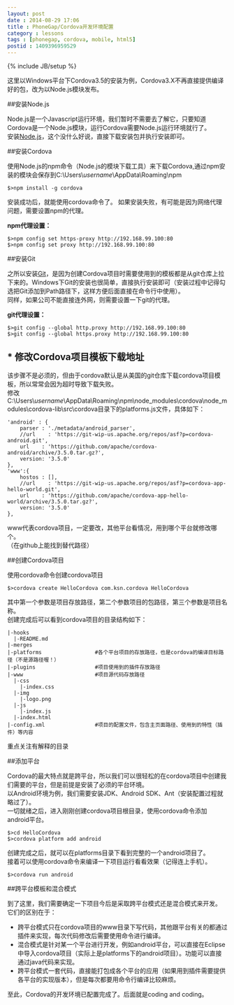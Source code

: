 ```yaml
---
layout: post
date : 2014-08-29 17:06
title : PhoneGap/Cordova开发环境配置
category : lessons
tags : [phonegap, cordova, mobile, html5]
postid : 1409396959529
---
```

{% include JB/setup %}

这里以Windows平台下Cordova3.5的安装为例，Cordova3.X不再直接提供编译好的包，改为以Node.js模块发布。

##安装Node.js 

Node.js是一个Javascript运行环境，我们暂时不需要去了解它，只要知道Cordova是一个Node.js模块，运行Cordova需要Node.js运行环境就行了。  
安装[Node.js](http://www.nodejs.org/)，这个没什么好说，直接下载安装包并执行安装即可。

##安装Cordova

使用Node.js的npm命令（Node.js的模块下载工具）来下载Cordova,通过npm安装的模块会保存到C:\Users\\*username*\AppData\Roaming\npm<!--break-->

    $>npm install -g cordova

安装成功后，就能使用cordova命令了。
如果安装失败，有可能是因为网络代理问题，需要设置npm的代理。  

**npm代理设置：**
    
    $>npm config set https-proxy http://192.168.99.100:80
    $>npm config set proxy http://192.168.99.100:80
        
##安装Git

之所以安装[Git](http://www.git-scm.com/)，是因为创建Cordova项目时需要使用到的模板都是从git仓库上拉下来的。Windows下Git的安装也很简单，直接执行安装即可（安装过程中记得勾选把Git添加到Path路径下，这样方便后面直接在命令行中使用）。  
同样，如果公司不能直接连外网，则需要设置一下git的代理。

**git代理设置：**
    
    $>git config --global http.proxy http://192.168.99.100:80
    $>git config --global https.proxy http://192.168.99.100:80

## * 修改Cordova项目模板下载地址

该步骤不是必须的，但由于cordova默认是从美国的git仓库下载cordova项目模板，所以常常会因为超时导致下载失败。  
修改C:\Users\\*username*\AppData\Roaming\npm\node_modules\cordova\node_modules\cordova-lib\src\cordova目录下的platforms.js文件，具体如下：

    'android' : {
        parser : './metadata/android_parser',
        //url    : 'https://git-wip-us.apache.org/repos/asf?p=cordova-android.git',
        url    : 'https://github.com/apache/cordova-android/archive/3.5.0.tar.gz?',
        version: '3.5.0'
    },
    'www':{
        hostos : [],
        //url    : 'https://git-wip-us.apache.org/repos/asf?p=cordova-app-hello-world.git',
	    url    : 'https://github.com/apache/cordova-app-hello-world/archive/3.5.0.tar.gz?',
        version: '3.5.0'
    },
        
www代表cordova项目，一定要改，其他平台看情况，用到哪个平台就修改哪个。  
（在github上能找到替代路径）

##创建Cordova项目

使用cordova命令创建cordova项目

    $>cordova create HelloCordova com.ksn.cordova HelloCordova
        
其中第一个参数是项目存放路径，第二个参数项目的包路径，第三个参数是项目名称。  
创建完成后可以看到cordova项目的目录结构如下：
    
    |-hooks
      |-README.md
    |-merges
    |-platforms                 #各个平台项目的存放路径，也是cordova的编译目标路径（不是源路径喔！）
    |-plugins                   #项目使用到的插件存放路径
    |-www                       #项目源代码存放路径
      |-css
        |-index.css
      |-img
        |-logo.png
      |-js
        |-index.js
      |-index.html
    |-config.xml                #项目的配置文件，包含主页面路径、使用到的特性（插件）等内容
        
重点关注有解释的目录
    
##添加平台

Cordova的最大特点就是跨平台，所以我们可以很轻松的在cordova项目中创建我们需要的平台，但是前提是安装了必须的平台环境。  
以Android环境为例，我们需要安装JDK、Android SDK、Ant（安装配置过程就略过了）。  
一切就绪之后，进入刚刚创建cordova项目根目录，使用cordova命令添加android平台。

    $>cd HelloCordova
    $>cordova platform add android
    
创建完成之后，就可以在platforms目录下看到完整的一个android项目了。  
接着可以使用cordova命令来编译一下项目运行看看效果（记得连上手机）。
    
    $>cordova run android

##跨平台模板和混合模式  

到了这里，我们需要确定一下项目今后是采取跨平台模式还是混合模式来开发。  
它们的区别在于：  

- 跨平台模式只在cordova项目的www目录下写代码，其他跟平台有关的都通过插件来实现，每次代码修改后需要使用命令进行编译。
- 混合模式是针对某一个平台进行开发，例如android平台，可以直接在Eclipse中导入cordova项目（实际上是platforms下的android项目）。功能可以直接通过java代码来实现。
- 跨平台模式一套代码，直接能打包成各个平台的应用（如果用到插件需要提供各平台的实现版本），但是每次都要用命令行编译比较麻烦。
    

至此，Cordova的开发环境已配置完成了。后面就是coding and coding。




